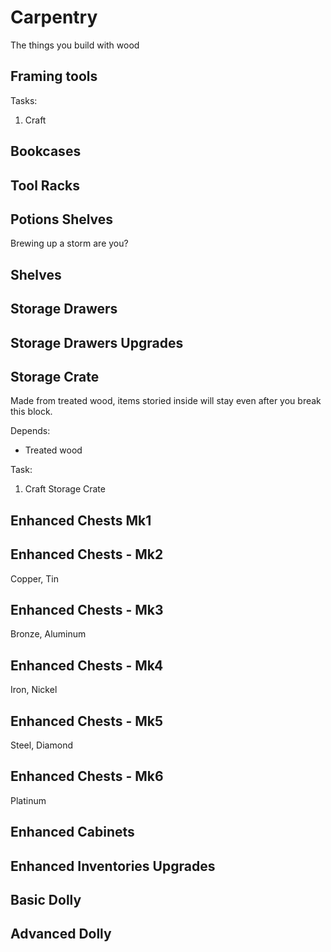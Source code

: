 Carpentry
=========

The things you build with wood



Framing tools
-------------

Tasks:
 1. Craft



Bookcases
---------


Tool Racks
----------


Potions Shelves
---------------
Brewing up a storm are you?


Shelves
-------



Storage Drawers
---------------



Storage Drawers Upgrades
-----------------------------


Storage Crate
-------------
Made from treated wood, items storied inside will stay even after you break this block.

Depends:
 * Treated wood

Task:
 1. Craft Storage Crate


Enhanced Chests Mk1
---------------

Enhanced Chests - Mk2
---------------------
Copper, Tin

Enhanced Chests - Mk3
---------------------
Bronze, Aluminum

Enhanced Chests - Mk4
---------------------
Iron, Nickel


Enhanced Chests - Mk5
---------------------
Steel, Diamond


Enhanced Chests - Mk6
---------------------
Platinum

Enhanced Cabinets
-----------------


Enhanced Inventories Upgrades
-----------------------------


Basic Dolly
-----------


Advanced Dolly
--------------
